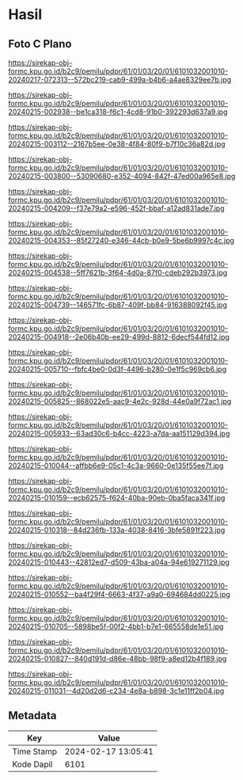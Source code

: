 # Hasil

## Foto C Plano

https://sirekap-obj-formc.kpu.go.id/b2c9/pemilu/pdpr/61/01/03/20/01/6101032001010-20240217-072313--572bc219-cab9-499a-b4b6-a4ae8329ee7b.jpg

https://sirekap-obj-formc.kpu.go.id/b2c9/pemilu/pdpr/61/01/03/20/01/6101032001010-20240215-002938--be1ca318-f6c1-4cd8-91b0-392293d637a9.jpg

https://sirekap-obj-formc.kpu.go.id/b2c9/pemilu/pdpr/61/01/03/20/01/6101032001010-20240215-003112--2167b5ee-0e38-4f84-80f9-b7f10c36a82d.jpg

https://sirekap-obj-formc.kpu.go.id/b2c9/pemilu/pdpr/61/01/03/20/01/6101032001010-20240215-003800--53090680-e352-4094-842f-47ed00a965e8.jpg

https://sirekap-obj-formc.kpu.go.id/b2c9/pemilu/pdpr/61/01/03/20/01/6101032001010-20240215-004209--f37e79a2-e596-452f-bbaf-a12ad831ade7.jpg

https://sirekap-obj-formc.kpu.go.id/b2c9/pemilu/pdpr/61/01/03/20/01/6101032001010-20240215-004353--85f27240-e346-44cb-b0e9-5be6b9997c4c.jpg

https://sirekap-obj-formc.kpu.go.id/b2c9/pemilu/pdpr/61/01/03/20/01/6101032001010-20240215-004538--5ff7621b-3f64-4d0a-87f0-cdeb292b3973.jpg

https://sirekap-obj-formc.kpu.go.id/b2c9/pemilu/pdpr/61/01/03/20/01/6101032001010-20240215-004739--146571fc-6b87-409f-bb84-916388092f45.jpg

https://sirekap-obj-formc.kpu.go.id/b2c9/pemilu/pdpr/61/01/03/20/01/6101032001010-20240215-004918--2e06b40b-ee29-499d-8812-6decf544fd12.jpg

https://sirekap-obj-formc.kpu.go.id/b2c9/pemilu/pdpr/61/01/03/20/01/6101032001010-20240215-005710--fbfc4be0-0d3f-4496-b280-0e1f5c969cb6.jpg

https://sirekap-obj-formc.kpu.go.id/b2c9/pemilu/pdpr/61/01/03/20/01/6101032001010-20240215-005825--868022e5-aac9-4e2c-928d-44e0a9f72ac1.jpg

https://sirekap-obj-formc.kpu.go.id/b2c9/pemilu/pdpr/61/01/03/20/01/6101032001010-20240215-005933--63ad30c6-b4cc-4223-a7da-aa151129d394.jpg

https://sirekap-obj-formc.kpu.go.id/b2c9/pemilu/pdpr/61/01/03/20/01/6101032001010-20240215-010044--affbb6e9-05c1-4c3a-9660-0e135f55ee7f.jpg

https://sirekap-obj-formc.kpu.go.id/b2c9/pemilu/pdpr/61/01/03/20/01/6101032001010-20240215-010159--ecb62575-f624-40ba-90eb-0ba5faca341f.jpg

https://sirekap-obj-formc.kpu.go.id/b2c9/pemilu/pdpr/61/01/03/20/01/6101032001010-20240215-010318--84d236fb-133a-4038-8416-3bfe5891f223.jpg

https://sirekap-obj-formc.kpu.go.id/b2c9/pemilu/pdpr/61/01/03/20/01/6101032001010-20240215-010443--42812ed7-d509-43ba-a04a-94e619271129.jpg

https://sirekap-obj-formc.kpu.go.id/b2c9/pemilu/pdpr/61/01/03/20/01/6101032001010-20240215-010552--ba4f29f4-6663-4f37-a9a0-694684dd0225.jpg

https://sirekap-obj-formc.kpu.go.id/b2c9/pemilu/pdpr/61/01/03/20/01/6101032001010-20240215-010705--5898be5f-00f2-4bb1-b7e1-665558de1e51.jpg

https://sirekap-obj-formc.kpu.go.id/b2c9/pemilu/pdpr/61/01/03/20/01/6101032001010-20240215-010827--840d191d-d86e-48bb-98f9-a8ed12b4f189.jpg

https://sirekap-obj-formc.kpu.go.id/b2c9/pemilu/pdpr/61/01/03/20/01/6101032001010-20240215-011031--4d20d2d6-c234-4e8a-b898-3c1e11ff2b04.jpg


## Metadata

| Key        | Value               |
| ---------- | ------------------- |
| Time Stamp | 2024-02-17 13:05:41 |
| Kode Dapil | 6101                |



